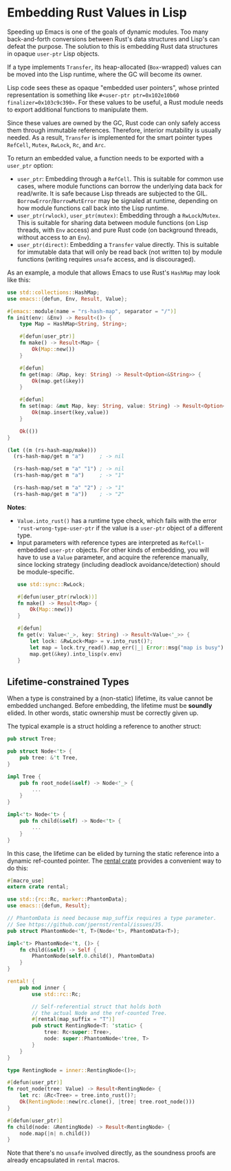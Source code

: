# Embedding Rust Values in Lisp

Speeding up Emacs is one of the goals of dynamic modules. Too many back-and-forth conversions between Rust's data structures and Lisp's can defeat the purpose. The solution to this is embedding Rust data structures in opaque `user-ptr` Lisp objects.

If a type implements `Transfer`, its heap-allocated (`Box`-wrapped) values can be moved into the Lisp runtime, where the GC will become its owner.

Lisp code sees these as opaque "embedded user pointers", whose printed representation is something like `#<user-ptr ptr=0x102e10b60 finalizer=0x103c9c390>`. For these values to be useful, a Rust module needs to export additional functions to manipulate them.

Since these values are owned by the GC, Rust code can only safely access them through immutable references. Therefore, interior mutability is usually needed. As a result, `Transfer` is implemented for the smart pointer types `RefCell`, `Mutex`, `RwLock`, `Rc`, and `Arc`.

To return an embedded value, a function needs to be exported with a `user_ptr` option:
- `user_ptr`: Embedding through a `RefCell`. This is suitable for common use cases, where module functions can borrow the underlying data back for read/write. It is safe because Lisp threads are subjected to the GIL. `BorrowError`/`BorrowMutError` may be signaled at runtime, depending on how module functions call back into the Lisp runtime.
- `user_ptr(rwlock)`, `user_ptr(mutex)`: Embedding through a `RwLock`/`Mutex`. This is suitable for sharing data between module functions (on Lisp threads, with `Env` access) and pure Rust code (on background threads, without access to an `Env`).
- `user_ptr(direct)`: Embedding a `Transfer` value directly. This is suitable for immutable data that will only be read back (not written to) by module functions (writing requires `unsafe` access, and is discouraged).

As an example, a module that allows Emacs to use Rust's `HashMap` may look like this:

```rust
use std::collections::HashMap;
use emacs::{defun, Env, Result, Value};

#[emacs::module(name = "rs-hash-map", separator = "/")]
fn init(env: &Env) -> Result<()> {
    type Map = HashMap<String, String>;

    #[defun(user_ptr)]
    fn make() -> Result<Map> {
        Ok(Map::new())
    }

    #[defun]
    fn get(map: &Map, key: String) -> Result<Option<&String>> {
        Ok(map.get(&key))
    }

    #[defun]
    fn set(map: &mut Map, key: String, value: String) -> Result<Option<String>> {
        Ok(map.insert(key,value))
    }

    Ok(())
}
```

```lisp
(let ((m (rs-hash-map/make)))
  (rs-hash-map/get m "a")     ; -> nil

  (rs-hash-map/set m "a" "1") ; -> nil
  (rs-hash-map/get m "a")     ; -> "1"

  (rs-hash-map/set m "a" "2") ; -> "1"
  (rs-hash-map/get m "a"))    ; -> "2"
```

**Notes**:
- `Value.into_rust()` has a runtime type check, which fails with the error `'rust-wrong-type-user-ptr` if the value is a `user-ptr` object of a different type.
- Input parameters with reference types are interpreted as `RefCell`-embedded `user-ptr` objects. For other kinds of embedding, you will have to use a `Value` parameter, and acquire the reference manually, since locking strategy (including deadlock avoidance/detection) should be module-specific.
    ```rust
    use std::sync::RwLock;

    #[defun(user_ptr(rwlock))]
    fn make() -> Result<Map> {
        Ok(Map::new())
    }

    #[defun]
    fn get(v: Value<'_>, key: String) -> Result<Value<'_>> {
        let lock: &RwLock<Map> = v.into_rust()?;
        let map = lock.try_read().map_err(|_| Error::msg("map is busy"))?;
        map.get(&key).into_lisp(v.env)
    }
    ```

## Lifetime-constrained Types

When a type is constrained by a (non-static) lifetime, its value cannot be embedded unchanged. Before embedding, the lifetime must be **soundly** elided. In other words, static ownership must be correctly given up.

The typical example is a struct holding a reference to another struct:

```rust
pub struct Tree;

pub struct Node<'t> {
    pub tree: &'t Tree,
}

impl Tree {
    pub fn root_node(&self) -> Node<'_> {
        ...
    }
}

impl<'t> Node<'t> {
    pub fn child(&self) -> Node<'t> {
        ...
    }
}
```

In this case, the lifetime can be elided by turning the static reference into a dynamic ref-counted pointer. The [rental crate](https://github.com/jpernst/rental) provides a convenient way to do this:

```rust
#[macro_use]
extern crate rental;

use std::{rc::Rc, marker::PhantomData};
use emacs::{defun, Result};

// PhantomData is need because map_suffix requires a type parameter.
// See https://github.com/jpernst/rental/issues/35.
pub struct PhantomNode<'t, T>(Node<'t>, PhantomData<T>);

impl<'t> PhantomNode<'t, ()> {
    fn child(&self) -> Self {
        PhantomNode(self.0.child(), PhantomData)
    }
}

rental! {
    pub mod inner {
        use std::rc::Rc;

        // Self-referential struct that holds both
        // the actual Node and the ref-counted Tree.
        #[rental(map_suffix = "T")]
        pub struct RentingNode<T: 'static> {
            tree: Rc<super::Tree>,
            node: super::PhantomNode<'tree, T>
        }
    }
}

type RentingNode = inner::RentingNode<()>;

#[defun(user_ptr)]
fn root_node(tree: Value) -> Result<RentingNode> {
    let rc: &Rc<Tree> = tree.into_rust()?;
    Ok(RentingNode::new(rc.clone(), |tree| tree.root_node()))
}

#[defun(user_ptr)]
fn child(node: &RentingNode) -> Result<RentingNode> {
    node.map(|n| n.child())
}
```

Note that there's no `unsafe` involved directly, as the soundness proofs are already encapsulated in `rental` macros.
